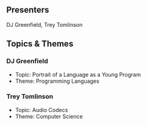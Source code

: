 ## Presenters

DJ Greenfield, Trey Tomlinson

## Topics & Themes

### DJ Greenfield

* Topic: Portrait of a Language as a Young Program
* Theme: Programming Languages

### Trey Tomlinson

* Topic: Audio Codecs
* Theme: Computer Science
